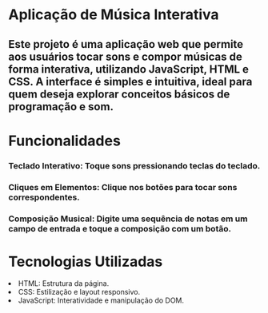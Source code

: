 # Aplicação de Música Interativa
## Este projeto é uma aplicação web que permite aos usuários tocar sons e compor músicas de forma interativa, utilizando JavaScript, HTML e CSS. A interface é simples e intuitiva, ideal para quem deseja explorar conceitos básicos de programação e som.

# Funcionalidades
### Teclado Interativo: Toque sons pressionando teclas do teclado.
### Cliques em Elementos: Clique nos botões para tocar sons correspondentes.
### Composição Musical: Digite uma sequência de notas em um campo de entrada e toque a composição com um botão.
# Tecnologias Utilizadas
<li>HTML: Estrutura da página.</li>
<li>CSS: Estilização e layout responsivo.</li>
<li>JavaScript: Interatividade e manipulação do DOM.</li>
